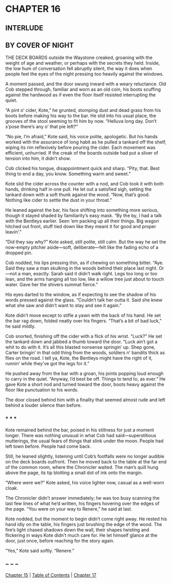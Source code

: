 # CHAPTER 16

## INTERLUDE 

## BY COVER OF NIGHT  

THE DECK BOARDS outside the Waystone creaked, groaning with the weight of age and weather, or perhaps with the secrets they held. Inside, the low hum of conversation fell abruptly silent, the way it does when people feel the eyes of the night pressing too heavily against the windows.  

A moment passed, and the door swung inward with a weary reluctance. Old Cob stepped through, familiar and worn as an old coin, his boots scuffing against the hardwood as if even the floor itself resisted interrupting the quiet.  

“A pint o’ cider, Kote,” he grunted, stomping dust and dead grass from his boots before making his way to the bar. He slid into his usual place, the grooves of the stool seeming to fit him by now. “Helluva long day. Don’t s’pose there’s any o’ that pie left?”  

“No pie, I’m afraid,” Kote said, his voice polite, apologetic. But his hands worked with the assurance of long habit as he pulled a tankard off the shelf, wiping its rim reflexively before pouring the cider. Each movement was efficient, unhurried. If the creak of the boards outside had put a sliver of tension into him, it didn’t show.  

Cob clicked his tongue, disappointment quick and sharp. “Pity, that. Best thing to end a day, you know. Something warm and sweet.”  

Kote slid the cider across the counter with a nod, and Cob took it with both hands, drinking half in one pull. He let out a satisfied sigh, setting the tankard down with a soft thunk against the wood. “Now, that’s good. Nothing like cider to settle the dust in your throat.”  

He leaned against the bar, his face shifting into something more serious, though it stayed shaded by familiarity’s easy mask. “By the by, I had a talk with the Bentleys earlier. Seen ’em packing up all their things. Big wagon hitched out front, stuff tied down like they meant it for good and proper leavin’.”  

“Did they say why?” Kote asked, still polite, still calm. But the way he set the now-empty pitcher aside—soft, deliberate—felt like the fading echo of a dropped pin.  

Cob nodded, his lips pressing thin, as if chewing on something bitter. “Aye. Said they saw a man skulking in the woods behind their place last night. Or—not a man, exactly. Sarah said it didn’t walk right. Legs too long or too lean, and the arms hanging all too low, like a willow tree just about to touch water. Gave her the shivers summat fierce.”

His eyes darted to the window, as if expecting to see the shadow of his words pressed against the glass. “Couldn’t talk her outta it. Said she knew what she saw and didn’t want to stay and see it again.”  

Kote didn’t move except to stifle a yawn with the back of his hand. He set the bar rag down, folded neatly over his fingers. “That’s a bit of bad luck,” he said mildly.  

Cob snorted, finishing off the cider with a flick of his wrist. “Luck?” He set the tankard down and jabbed a thumb toward the door. “Luck ain’t got a whit to do with it. It’s all this blasted nonsense springin’ up. Shep gone, Carter bringin’ in that odd thing from the woods, soldiers n’ bandits thick as flies on the road. I tell ya, Kote, the Bentleys might have the right of it, runnin’ while they’ve got the legs for it.”  

He pushed away from the bar with a groan, his joints popping loud enough to carry in the quiet. “Anyway, I’d best be off. Things to tend to, as ever.” He gave Kote a short nod and turned toward the door, boots heavy against the floor like punctuation to his words.  

The door closed behind him with a finality that seemed almost rude and left behind a louder silence than before.  

### * * *  

Kote remained behind the bar, poised in his stillness for just a moment longer. There was nothing unusual in what Cob had said—superstitious mutterings, the usual fears of things that slink under the moon. People had left town before. People had come back.  

Still, he leaned slightly, listening until Cob’s footfalls were no longer audible on the deck boards outfront. Then he moved back to the table at the far end of the common room, where the Chronicler waited. The man’s quill hung above the page, its tip blotting a small dot of ink onto the margin.  

“Where were we?” Kote asked, his voice lighter now, casual as a well-worn cloak.  

The Chronicler didn’t answer immediately; he was too busy scanning the last few lines of what he’d written, his fingers hovering over the edges of the page. “You were on your way to Renere,” he said at last.  

Kote nodded, but the moment to begin didn’t come right away. He rested his hand idly on the table, his fingers just brushing the edge of the wood. The fire’s light chased shadows down the wall, their shapes twisting and flickering in ways Kote didn’t much care for. He let himself glance at the door, just once, before reaching for the story again.  

“Yes,” Kote said softly. “Renere.”  

### ~ ~ ~

[Chapter 15](CHAPTER_15.md) | [Table of Contents](Table_of_Contents.md) | [Chapter 17](CHAPTER_17.md)
